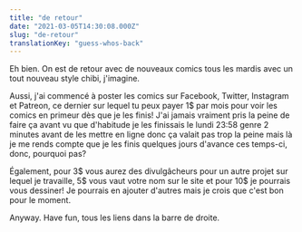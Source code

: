 ```yaml
---
title: "de retour"
date: "2021-03-05T14:30:08.000Z"
slug: "de-retour"
translationKey: "guess-whos-back"
---
```


Eh bien. On est de retour avec de nouveaux comics tous les mardis avec un tout nouveau style chibi, j'imagine.

Aussi, j'ai commencé à poster les comics sur Facebook, Twitter, Instagram et Patreon, ce dernier sur lequel tu peux payer 1$ par mois pour voir les comics en primeur dès que je les finis! J'ai jamais vraiment pris la peine de faire ça avant vu que d'habitude je les finissais le lundi 23:58 genre 2 minutes avant de les mettre en ligne donc ça valait pas trop la peine mais là je me rends compte que je les finis quelques jours d'avance ces temps-ci, donc, pourquoi pas?

Également, pour 3$ vous aurez des divulgâcheurs pour un autre projet sur lequel je travaille, 5$ vous vaut votre nom sur le site et pour 10$ je pourrais vous dessiner! Je pourrais en ajouter d'autres mais je crois que c'est bon pour le moment.

Anyway. Have fun, tous les liens dans la barre de droite.
